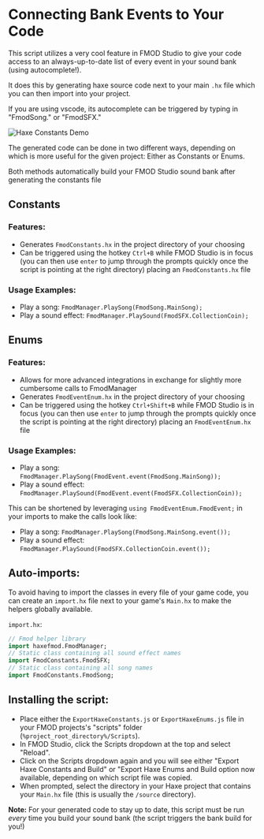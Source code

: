 # Connecting Bank Events to Your Code

This script utilizes a very cool feature in FMOD Studio to give your code access to an always-up-to-date list of every event in your sound bank (using autocomplete!).


It does this by generating haxe source code next to your main `.hx` file which you can then import into your project.

If you are using vscode, its autocomplete can be triggered by typing in "FmodSong." or "FmodSFX." 

![Haxe Constants Demo](https://raw.githubusercontent.com/Tanz0rz/haxe-fmod/34baff733a24e4301b6b8457066cae870fb22570/HaxeConstants.gif)

The generated code can be done in two different ways, depending on which is more useful for the given project: Either as Constants or Enums.

Both methods automatically build your FMOD Studio sound bank after generating the constants file

## Constants

### Features:
- Generates `FmodConstants.hx` in the project directory of your choosing
- Can be triggered using the hotkey `Ctrl+B` while FMOD Studio is in focus (you can then use `enter` to jump through the prompts quickly once the script is pointing at the right directory)
placing an `FmodConstants.hx` file

### Usage Examples:
- Play a song: `FmodManager.PlaySong(FmodSong.MainSong);`
- Play a sound effect: `FmodManager.PlaySound(FmodSFX.CollectionCoin);`


## Enums

### Features:
- Allows for more advanced integrations in exchange for slightly more cumbersome calls to FmodManager 
- Generates `FmodEventEnum.hx` in the project directory of your choosing
- Can be triggered using the hotkey `Ctrl+Shift+B` while FMOD Studio is in focus (you can then use `enter` to jump through the prompts quickly once the script is pointing at the right directory)
placing an `FmodEventEnum.hx` file

### Usage Examples:
- Play a song: `FmodManager.PlaySong(FmodEvent.event(FmodSong.MainSong));`
- Play a sound effect: `FmodManager.PlaySound(FmodEvent.event(FmodSFX.CollectionCoin));`

This can be shortened by leveraging `using FmodEventEnum.FmodEvent;` in your imports to make the calls look like:

- Play a song: `FmodManager.PlaySong(FmodSong.MainSong.event());`
- Play a sound effect: `FmodManager.PlaySound(FmodSFX.CollectionCoin.event());`

## Auto-imports:

To avoid having to import the classes in every file of your game code, you can create an `import.hx` file next to your game's `Main.hx` to make the helpers globally available.

`import.hx`:
```haxe
// Fmod helper library
import haxefmod.FmodManager;
// Static class containing all sound effect names
import FmodConstants.FmodSFX;
// Static class containing all song names
import FmodConstants.FmodSong;
```

## Installing the script:
- Place either the `ExportHaxeConstants.js`  or `ExportHaxeEnums.js` file in your FMOD projects's "scripts" folder (`%project_root_directory%/Scripts`).
- In FMOD Studio, click the Scripts dropdown at the top and select "Reload". 
- Click on the Scripts dropdown again and you will see either "Export Haxe Constants and Build" or "Export Haxe Enums and Build option now available, depending on which script file was copied.
- When prompted, select the directory in your Haxe project that contains your `Main.hx` file (this is usually the `/source` directory).


**Note:** For your generated code to stay up to date, this script must be run *every* time you build your sound bank (the script triggers the bank build for you!)
